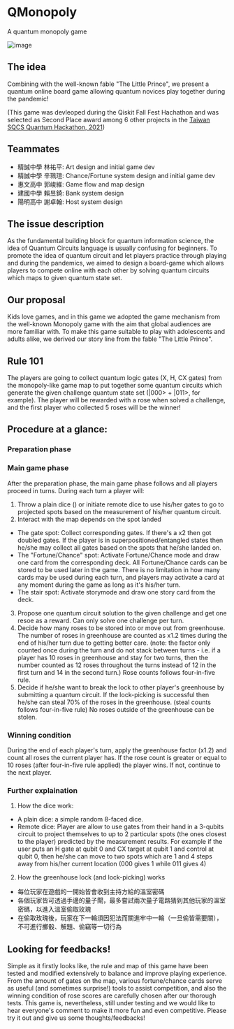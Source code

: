 # QMonopoly
A quantum monopoly game

![image](https://user-images.githubusercontent.com/29524895/141688811-42082c55-de54-4a8f-834e-708b4042ca19.png)

## The idea
Combining with the well-known fable "The Little Prince", we present a quantum online board game allowing quantum novices play together during the pandemic!

(This game was devleoped during the Qiskit Fall Fest Hachathon and was selected as Second Place award among 6 other projects in the [Taiwan SQCS Quantum Hackathon, 2021](https://qiskitfallfest.hypeinnovation.com/servlet/hype/IMT?documentTableId=396317851979055264&userAction=Browse&templateName=&documentId=1a0c3bc2a3e054f2f9fcce91f3584020))

## Teammates
- 精誠中學 林祐平: Art design and initial game dev 
- 精誠中學 辛珮瑄: Chance/Fortune system design and initial game dev
- 惠文高中 郭峻維: Game flow and map design
- 建國中學 賴昱錡: Bank system design
- 陽明高中 謝卓翰: Host system design

## The issue description
As the fundamental building block for quantum information science, the idea of Quantum Circuits language is usually confusing for beginners.
To promote the idea of quantum circuit and let players practice through playing and during the pandemics, we aimed to design a board-game which allows players to compete online with each other by solving quantum circuits which maps to given quantum state set.

## Our proposal
Kids love games, and in this game we adopted the game mechanism from the well-known Monopoly game with the aim that global audiences are more familiar with.
To make this game suitable to play with adolescents and adults alike, we derived our story line from the fable "The Little Prince".

## Rule 101
The players are going to collect quantum logic gates (X, H, CX gates) from the monopoly-like game map to put together some quantum circuits which generate the given challenge quantum state set (|000> + |011>, for example). The player will be rewarded with a rose when solved a challenge, and the first player who collected 5 roses will be the winner!

## Procedure at a glance:

### Preparation phase

### Main game phase
After the preparation phase, the main game phase follows and all players proceed in turns. During each turn a player will:
1. Throw a plain dice () or initiate remote dice to use his/her gates to go to projected spots based on the measurement of his/her quantum circuit.
2. Interact with the map depends on the spot landed
- The gate spot: Collect corresponding gates. If there's a x2 then got doubled gates. If the player is in superpositioned/entangled states then he/she may collect all gates based on the spots that he/she landed on.
- The "Fortune/Chance" spot: Activate Fortune/Chance mode and draw one card from the corresponding deck. All Fortune/Chance cards can be stored to be used later in the game. There is no limitation in how many cards may be used during each turn, and players may activate a card at any moment during the game as long as it's his/her turn.
- The stair spot: Activate storymode and draw one story card from the deck.
3. Propose one quantum circuit solution to the given challenge and get one resoe as a reward. Can only solve one challenge per turn.
4. Decide how many roses to be stored into or move out from greenhouse. The number of roses in greenhouse are counted as x1.2 times during the end of his/her turn due to getting better care. (note: the factor only counted once during the turn and do not stack between turns - i.e. if a player has 10 roses in greenhouse and stay for two turns, then the number counted as 12 roses throughout the turns instead of 12 in the first turn and 14 in the second turn.) Rose counts follows four-in-five rule.
5. Decide if he/she want to break the lock to other player's greenhouse by submitting a quantum circuit. If the lock-picking is successful then he/she can steal 70% of the roses in the greenhouse. (steal counts follows four-in-five rule) No roses outside of the greenhouse can be stolen.

### Winning condition
During the end of each player's turn, apply the greenhouse factor (x1.2) and count all roses the current player has. If the rose count is greater or equal to 10 roses (after four-in-five rule applied) the player wins. If not, continue to the next player.

### Further explaination
1. How the dice work:
- A plain dice: a simple random 8-faced dice.
- Remote dice: Player are allow to use gates from their hand in a 3-qubits circuit to project themselves to up to 2 particular spots (the ones closest to the player) predicted by the measurement results. For example if the user puts an H gate at qubit 0 and CX target at qubit 1 and control at qubit 0, then he/she can move to two spots which are 1 and 4 steps away from his/her current location (000 gives 1 while 011 gives 4)
2. How the greenhouse lock (and lock-picking) works
- 每位玩家在遊戲的一開始皆會收到主持方給的溫室密碼
- 各個玩家皆可透過手邊的量子閘，最多嘗試兩次量子電路猜到其他玩家的溫室密碼，以進入溫室偷取玫瑰
- 在偷取玫瑰後，玩家在下一輪須因犯法而關進牢中一輪（一旦偷皆需要關），不可進行擲骰、解題、偷竊等一切行為


## Looking for feedbacks!
Simple as it firstly looks like, the rule and map of this game have been tested and modified extensively to balance and improve playing experience. From the amount of gates on the map, various fortune/chance cards serve as useful (and sometimes surprise!) tools to assist competition, and also the winning condition of rose scores are carefully chosen after our thorough tests. This game is, nevertheless, still under testing and we would like to hear everyone's comment to make it more fun and even competitive. Please try it out and give us some thoughts/feedbacks!
